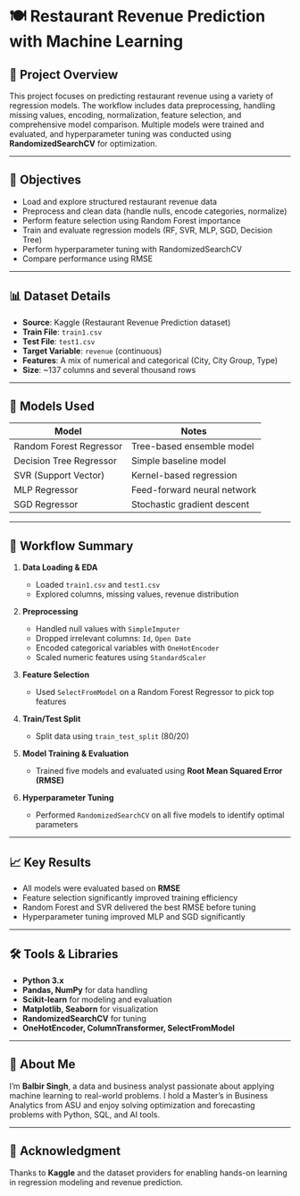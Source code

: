 # 🍽️ Restaurant Revenue Prediction with Machine Learning

## 📁 Project Overview

This project focuses on predicting restaurant revenue using a variety of regression models. The workflow includes data preprocessing, handling missing values, encoding, normalization, feature selection, and comprehensive model comparison. Multiple models were trained and evaluated, and hyperparameter tuning was conducted using **RandomizedSearchCV** for optimization.

---

## 🎯 Objectives

- Load and explore structured restaurant revenue data
- Preprocess and clean data (handle nulls, encode categories, normalize)
- Perform feature selection using Random Forest importance
- Train and evaluate regression models (RF, SVR, MLP, SGD, Decision Tree)
- Perform hyperparameter tuning with RandomizedSearchCV
- Compare performance using RMSE

---

## 📊 Dataset Details

- **Source**: Kaggle (Restaurant Revenue Prediction dataset)
- **Train File**: `train1.csv`
- **Test File**: `test1.csv`
- **Target Variable**: `revenue` (continuous)
- **Features**: A mix of numerical and categorical (City, City Group, Type)
- **Size**: ~137 columns and several thousand rows

---

## 🧪 Models Used

| Model                  | Notes                          |
|------------------------|---------------------------------|
| Random Forest Regressor| Tree-based ensemble model       |
| Decision Tree Regressor| Simple baseline model           |
| SVR (Support Vector)   | Kernel-based regression         |
| MLP Regressor          | Feed-forward neural network     |
| SGD Regressor          | Stochastic gradient descent     |

---

## 🧠 Workflow Summary

1. **Data Loading & EDA**
   - Loaded `train1.csv` and `test1.csv`
   - Explored columns, missing values, revenue distribution

2. **Preprocessing**
   - Handled null values with `SimpleImputer`
   - Dropped irrelevant columns: `Id`, `Open Date`
   - Encoded categorical variables with `OneHotEncoder`
   - Scaled numeric features using `StandardScaler`

3. **Feature Selection**
   - Used `SelectFromModel` on a Random Forest Regressor to pick top features

4. **Train/Test Split**
   - Split data using `train_test_split` (80/20)

5. **Model Training & Evaluation**
   - Trained five models and evaluated using **Root Mean Squared Error (RMSE)**

6. **Hyperparameter Tuning**
   - Performed `RandomizedSearchCV` on all five models to identify optimal parameters

---

## 📈 Key Results

- All models were evaluated based on **RMSE**
- Feature selection significantly improved training efficiency
- Random Forest and SVR delivered the best RMSE before tuning
- Hyperparameter tuning improved MLP and SGD significantly

---

## 🛠️ Tools & Libraries

- **Python 3.x**
- **Pandas, NumPy** for data handling
- **Scikit-learn** for modeling and evaluation
- **Matplotlib, Seaborn** for visualization
- **RandomizedSearchCV** for tuning
- **OneHotEncoder, ColumnTransformer, SelectFromModel**

---

## 👤 About Me

I’m **Balbir Singh**, a data and business analyst passionate about applying machine learning to real-world problems. I hold a Master’s in Business Analytics from ASU and enjoy solving optimization and forecasting problems with Python, SQL, and AI tools.

---

## 📌 Acknowledgment

Thanks to **Kaggle** and the dataset providers for enabling hands-on learning in regression modeling and revenue prediction.
